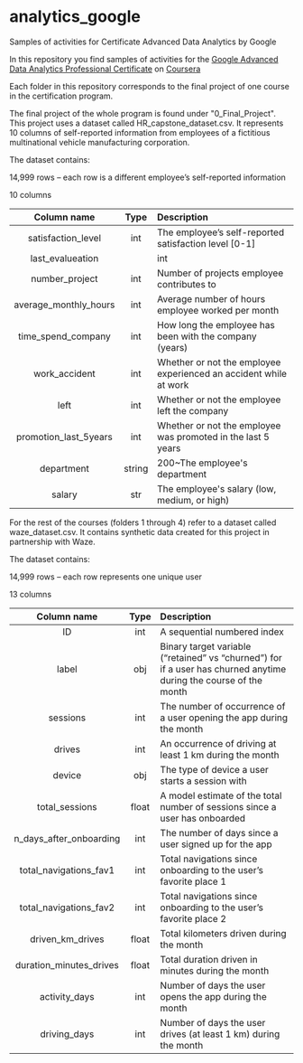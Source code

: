 # analytics_google
Samples of activities for Certificate Advanced Data Analytics by Google 

In this repository you find samples of activities for the [Google Advanced Data Analytics Professional Certificate](https://www.coursera.org/professional-certificates/google-advanced-data-analytics) on [Coursera](https://www.coursera.org/)


Each folder in this repository corresponds to the final project of one course in the certification program.

The final project of the whole program is found under "0_Final_Project". This project uses a dataset called HR_capstone_dataset.csv. It represents 10 columns of self-reported information from employees of a fictitious multinational vehicle manufacturing corporation. 

The dataset contains:

14,999 rows – each row is a different employee’s self-reported information

10 columns

| Column name  | Type | Description |
|:------------:|:----:|:------------|
| satisfaction_level| int | The employee’s self-reported satisfaction level [0-1] |
| last_evalueation| | int | Score of employee's last performance review [0–1] |
| number_project | int | Number of projects employee contributes to |
| average_monthly_hours | int | Average number of hours employee worked per month |
| time_spend_company | int | How long the employee has been with the company (years) |
| work_accident | int | Whether or not the employee experienced an accident while at work |
| left | int | Whether or not the employee left the company |
|promotion_last_5years | int | Whether or not the employee was promoted in the last 5 years |
| department | string | 200~The employee's department |
| salary | str | The employee's salary (low, medium, or high) |


For the rest of the courses (folders 1 through 4) refer to a dataset called waze_dataset.csv. It contains synthetic data created for this project in partnership with Waze. 

The dataset contains:

14,999 rows – each row represents one unique user 

13 columns

| Column name  | Type | Description |
|:------------:|:----:|:------------|
| ID | int | A sequential numbered index |
| label | obj | Binary target variable (“retained” vs “churned”) for if a user has churned anytime during the course of the month |
| sessions | int | The number of occurrence of a user opening the app during the month |
| drives | int | An occurrence of driving at least 1 km during the month 
|device | obj | The type of device a user starts a session with |
| total_sessions | float | A model estimate of the total number of sessions since a user has onboarded |
| n_days_after_onboarding | int | The number of days since a user signed up for the app |
| total_navigations_fav1 | int | Total navigations since onboarding to the user’s favorite place 1 |
| total_navigations_fav2 | int | Total navigations since onboarding to the user’s favorite place 2 |
| driven_km_drives | float | Total kilometers driven during the month |
| duration_minutes_drives | float | Total duration driven in minutes during the month |
| activity_days | int | Number of days the user opens the app during the month  |
| driving_days | int | Number of days the user drives (at least 1 km) during the month |
